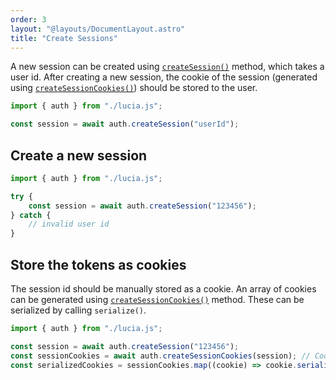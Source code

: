 ```yaml
---
order: 3
layout: "@layouts/DocumentLayout.astro"
title: "Create Sessions"
---
```


A new session can be created using [`createSession()`](/reference/api/server-api#createsession) method, which takes a user id. After creating a new session, the cookie of the session (generated using [`createSessionCookies()`](/reference/api/server-api#createsessioncookies)) should be stored to the user.

```ts
import { auth } from "./lucia.js";

const session = await auth.createSession("userId");
```

## Create a new session

```ts
import { auth } from "./lucia.js";

try {
	const session = await auth.createSession("123456");
} catch {
	// invalid user id
}
```

## Store the tokens as cookies

The session id should be manually stored as a cookie. An array of cookies can be generated using [`createSessionCookies()`](/reference/api/server-api#createsessioncookies) method. These can be serialized by calling `serialize()`.

```ts
import { auth } from "./lucia.js";

const session = await auth.createSession("123456");
const sessionCookies = await auth.createSessionCookies(session); // Cookie[]
const serializedCookies = sessionCookies.map((cookie) => cookie.serialize());
```
